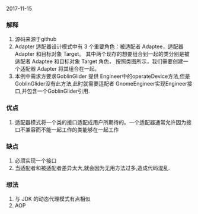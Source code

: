 2017-11-15
### 解释
1. 源码来源于github
2. Adapter 适配器设计模式中有 3 个重要角色：被适配者 Adaptee，适配器 Adapter 和目标对象 Target。
其中两个现存的想要组合到一起的类分别是被适配者 Adaptee 和目标对象 Target 角色，
按照类图所示，我们需要创建一个适配器 Adapter 将其组合在一起。
3. 本例中需求方要求GoblinGlider 提供 Engineer中的operateDevice方法,但是GoblinGlider没有此方法,此时就需要适配者
GnomeEngineer实现Engineer接口,并包含一个GoblinGlider引用.
### 优点
1. 适配器模式将一个类的接口适配成用户所期待的。一个适配器通常允许因为接口不兼容而不能一起工作的类能够在一起工作
	
### 缺点
1. 必须实现一个接口
2. 当适配者和被适配者差异太大,就会因为无用方法过多,造成代码混乱.

### 想法
1. 与 JDK 的动态代理模式有点相似
2. AOP
